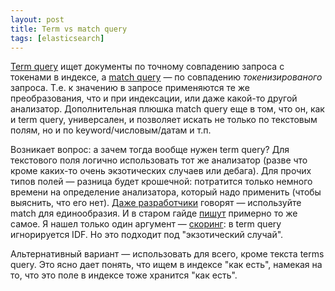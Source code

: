 ```yaml
---
layout: post
title: Term vs match query
tags: [elasticsearch]
---
```

[Term query](https://www.elastic.co/guide/en/elasticsearch/reference/current/query-dsl-term-query.html) ищет документы по точному совпадению запроса с токенами в индексе, а [match query](https://www.elastic.co/guide/en/elasticsearch/reference/current/query-dsl-match-query.html) — по совпадению *токенизированого* запроса. Т.е. к значению в запросе применяются те же преобразования, что и при индексации, или даже какой-то другой анализатор. Дополнительная плюшка match query еще в том, что он, как и term query, универсален, и позволяет искать не только по текстовым полям, но и по keyword/числовым/датам и т.п.

Возникает вопрос: а зачем тогда вообще нужен term query? Для текстового поля логично использовать тот же анализатор (разве что кроме каких-то очень экзотических случаев или дебага). Для прочих типов полей — разница будет крошечной: потратится только немного времени на определение анализатора, который надо применить (чтобы выяснить, что его нет). [Даже разработчики](https://discuss.elastic.co/t/term-vs-match-query-on-keyword-field/65892) говорят — используйте match для единообразия. И в старом гайде [пишут](https://www.elastic.co/guide/en/elasticsearch/guide/master/term-vs-full-text.html) примерно то же самое. Я нашел только один аргумент — [скоринг](https://discuss.elastic.co/t/difference-between-bool-should-match-vs-terms-query-on-keyword-numeric-field/193207): в term query игнорируется IDF. Но это подходит под "экзотический случай".

Альтернативный вариант — использовать для всего, кроме текста terms query. Это ясно дает понять, что ищем в индексе "как есть", намекая на то, что это поле в индексе тоже хранится "как есть".

